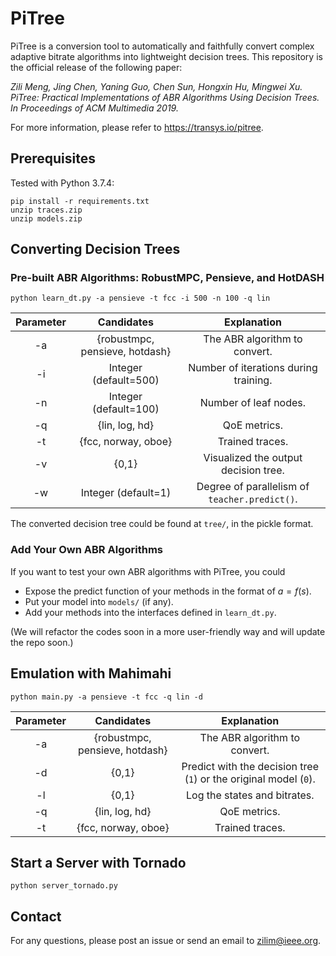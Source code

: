 # PiTree
PiTree is a conversion tool to automatically and faithfully convert complex adaptive bitrate algorithms into lightweight decision trees. This repository is the official release of the following paper:

*Zili Meng, Jing Chen, Yaning Guo, Chen Sun, Hongxin Hu, Mingwei Xu. PiTree: Practical Implementations of ABR Algorithms Using Decision Trees. In Proceedings of ACM Multimedia 2019.*

For more information, please refer to https://transys.io/pitree.

## Prerequisites

Tested with Python 3.7.4:

```
pip install -r requirements.txt
unzip traces.zip
unzip models.zip
```

## Converting Decision Trees

### Pre-built ABR Algorithms: RobustMPC, Pensieve, and HotDASH
```
python learn_dt.py -a pensieve -t fcc -i 500 -n 100 -q lin
```
Parameter | Candidates | Explanation
:-: | :-: | :-: 
-a | {robustmpc, pensieve, hotdash} | The ABR algorithm to convert.
-i | Integer (default=500) | Number of iterations during training.
-n | Integer (default=100) | Number of leaf nodes.
-q | {lin, log, hd} | QoE metrics.
-t | {fcc, norway, oboe} | Trained traces.
-v | {0,1} | Visualized the output decision tree.
-w | Integer (default=1) | Degree of parallelism of `teacher.predict()`.

The converted decision tree could be found at `tree/`, in the pickle format.

### Add Your Own ABR Algorithms

If you want to test your own ABR algorithms with PiTree, you could

- Expose the predict function of your methods in the format of $a=f(s)$.
- Put your model into `models/` (if any).
- Add your methods into the interfaces defined in `learn_dt.py`.

(We will refactor the codes soon in a more user-friendly way and will update the repo soon.)


## Emulation with Mahimahi

```
python main.py -a pensieve -t fcc -q lin -d
```
Parameter | Candidates | Explanation
:-: | :-: | :-: 
-a | {robustmpc, pensieve, hotdash} | The ABR algorithm to convert.
-d | {0,1} | Predict with the decision tree (`1`) or the original model (`0`).
-l | {0,1} | Log the states and bitrates.
-q | {lin, log, hd} | QoE metrics.
-t | {fcc, norway, oboe} | Trained traces.
## Start a Server with Tornado

```
python server_tornado.py
```

## Contact

For any questions, please post an issue or send an email to [zilim@ieee.org](mailto:zilim@ieee.org).